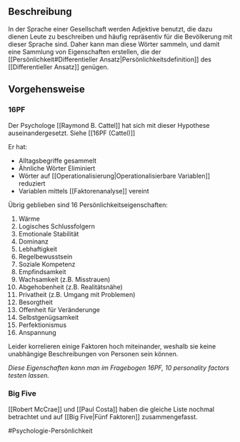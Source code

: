 ## Beschreibung
In der Sprache einer Gesellschaft werden Adjektive benutzt, die dazu dienen Leute zu beschreiben und häufig repräsentiv für die Bevölkerung mit dieser Sprache sind.
Daher kann man diese Wörter sammeln, und damit eine Sammlung von Eigenschaften erstellen, die der [[Persönlichkeit#Differentieller Ansatz|Persönlichkeitsdefinition]] des [[Differentieller Ansatz]] genügen.

## Vorgehensweise
### 16PF
Der Psychologe [[Raymond B. Cattel]] hat sich mit dieser Hypothese auseinandergesetzt. Siehe [[16PF (Cattel)]]

Er hat:
- Alltagsbegriffe gesammelt
- Ähnliche Wörter Eliminiert
- Wörter auf [[Operationalisierung|Operationalisierbare Variablen]] reduziert
- Variablen mittels [[Faktorenanalyse]] vereint

Übrig geblieben sind 16 Persönlichkeitseigenschaften:

1. Wärme
2. Logisches Schlussfolgern
3. Emotionale Stabilität
4. Dominanz
5. Lebhaftigkeit
6. Regelbewusstsein
7. Soziale Kompetenz
8. Empfindsamkeit
9. Wachsamkeit (z.B. Misstrauen)
10. Abgehobenheit (z.B. Realitätsnähe)
11. Privatheit (z.B. Umgang mit Problemen)
12. Besorgtheit
13. Offenheit für Veränderunge
14. Selbstgenügsamkeit
15. Perfektionismus
16. Anspannung

Leider korrelieren einige Faktoren hoch miteinander, weshalb sie keine unabhängige Beschreibungen von Personen sein können.

*Diese Eigenschaften kann man im Fragebogen 16PF, 10 personality factors testen lassen.*

### Big Five
[[Robert McCrae]] und [[Paul Costa]] haben die gleiche Liste nochmal betrachtet und auf [[Big Five|Fünf Faktoren]] zusammengefasst.

#Psychologie-Persönlichkeit 